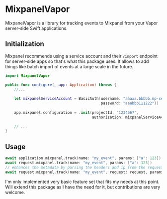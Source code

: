 # MixpanelVapor

MixpanelVapor is a library for tracking events to Mixpanel from your Vapor server-side Swift applications.

## Initialization

Mixpanel recommends using a service account and their `/import` endpoint for server-side apps so that's what this package uses.
It allows to add things like batch import of events at a large scale in the future.

```swift
import MixpanelVapor

public func configure(_ app: Application) throws {
    //...
    
    let mixpanelServiceAccount = BasicAuth(username: "aaaaa.bbbbb.mp-service-account",
                                           password: "aaabbb111222"))
                                           
    app.mixpanel.configuration = .init(projectId: "1234567",
                                       authorization: mixpanelServiceAccount)
    
    // ...
}
```

## Usage
```swift
await application.mixpanel.track(name: "my_event", params: ["a": 123])
await request.mixpanel.track(name: "my_event", params: ["a": 123])
// enhances the metadata by parsing the headers and ip from the request
await request.mixpanel.track(name: "my_event", request: request, params: ["a": 123])
```

I'm only implemented very basic feature set that fits my needs at this point. Will extend this package as I have the need for it, but contributions are very welcome.
